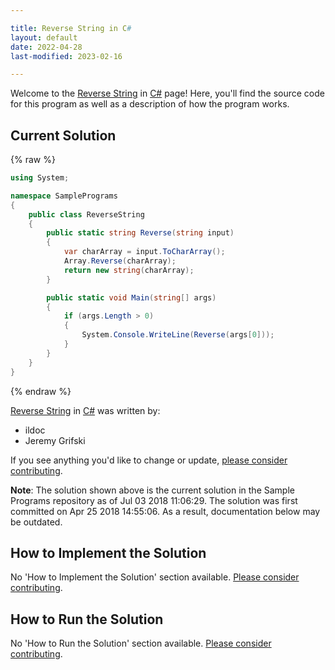 ```yaml
---

title: Reverse String in C#
layout: default
date: 2022-04-28
last-modified: 2023-02-16

---
```


Welcome to the [Reverse String](https://sampleprograms.io/projects/reverse-string) in [C#](https://sampleprograms.io/languages/c-sharp) page! Here, you'll find the source code for this program as well as a description of how the program works.

## Current Solution

{% raw %}

```c#
using System;

namespace SamplePrograms
{
    public class ReverseString
    {
        public static string Reverse(string input)
        {
            var charArray = input.ToCharArray();
            Array.Reverse(charArray);
            return new string(charArray);
        }

        public static void Main(string[] args)
        {
            if (args.Length > 0)
            {
                System.Console.WriteLine(Reverse(args[0]));
            }
        }
    }
}
```

{% endraw %}

[Reverse String](https://sampleprograms.io/projects/reverse-string) in [C#](https://sampleprograms.io/languages/c-sharp) was written by:

- ildoc
- Jeremy Grifski

If you see anything you'd like to change or update, [please consider contributing](https://github.com/TheRenegadeCoder/sample-programs).

**Note**: The solution shown above is the current solution in the Sample Programs repository as of Jul 03 2018 11:06:29. The solution was first committed on Apr 25 2018 14:55:06. As a result, documentation below may be outdated.

## How to Implement the Solution

No 'How to Implement the Solution' section available. [Please consider contributing](https://github.com/TheRenegadeCoder/sample-programs-website).

## How to Run the Solution

No 'How to Run the Solution' section available. [Please consider contributing](https://github.com/TheRenegadeCoder/sample-programs-website).